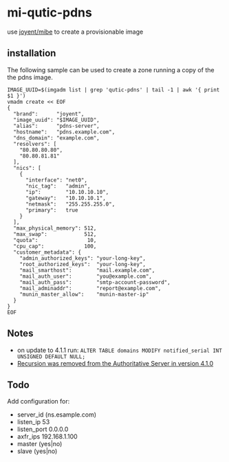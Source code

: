 # mi-qutic-pdns

use [joyent/mibe](https://github.com/joyent/mibe) to create a provisionable image

## installation

The following sample can be used to create a zone running a copy of the the pdns image.

```
IMAGE_UUID=$(imgadm list | grep 'qutic-pdns' | tail -1 | awk '{ print $1 }')
vmadm create << EOF
{
  "brand":      "joyent",
  "image_uuid": "$IMAGE_UUID",
  "alias":      "pdns-server",
  "hostname":   "pdns.example.com",
  "dns_domain": "example.com",
  "resolvers": [
    "80.80.80.80",
    "80.80.81.81"
  ],
  "nics": [
    {
      "interface": "net0",
      "nic_tag":   "admin",
      "ip":        "10.10.10.10",
      "gateway":   "10.10.10.1",
      "netmask":   "255.255.255.0",
      "primary":   true
    }
  ],
  "max_physical_memory": 512,
  "max_swap":            512,
  "quota":                10,
  "cpu_cap":             100,
  "customer_metadata": {
    "admin_authorized_keys": "your-long-key",
    "root_authorized_keys":  "your-long-key",
    "mail_smarthost":        "mail.example.com",
    "mail_auth_user":        "you@example.com",
    "mail_auth_pass":        "smtp-account-password",
    "mail_adminaddr":        "report@example.com",
    "munin_master_allow":    "munin-master-ip"
  }
}
EOF
```

## Notes

* on update to 4.1.1 run: ```ALTER TABLE domains MODIFY notified_serial INT UNSIGNED DEFAULT NULL;```
* [Recursion was removed from the Authoritative Server in version 4.1.0](https://doc.powerdns.com/authoritative/guides/recursion.html)

## Todo

Add configuration for:

- server_id (ns.esample.com)
- listen_ip 53
- listen_port 0.0.0.0
- axfr_ips 192.168.1.100
- master (yes|no)
- slave (yes|no)
